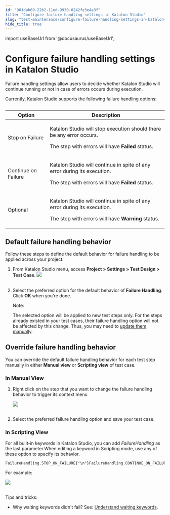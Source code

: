 ```yaml
---
id: "901dab60-22b2-11ed-9930-0242fe3e4a3f"
title: "Configure failure handling settings in Katalon Studio"
slug: "test-maintenance/configure-failure-handling-settings-in-katalon-studio"
hide_title: true
---
```

import useBaseUrl from '@docusaurus/useBaseUrl';


# <a id="id" class="anchor_top_offset"/><a id="ariaid-title1" class="anchor_top_offset"/>Configure failure handling settings in <span xmlns="http://www.w3.org/1999/xhtml" className="ph">Katalon Studio</span> 

<p xmlns="http://www.w3.org/1999/xhtml" className="p">Failure handling settings allow users to decide whether Katalon   Studio will continue running or not in case of errors occurs during   execution.</p> 
<p xmlns="http://www.w3.org/1999/xhtml" className="p">Currently, Katalon Studio supports the following failure   handling options:</p> 
<table xmlns="http://www.w3.org/1999/xhtml" className="table"><caption /><thead className="thead"><tr className><th className="entry anchor_top_offset" id="id__entry__1">Option</th><th className="entry anchor_top_offset" id="id__entry__2">Description</th></tr></thead><tbody className="tbody"><tr className><td className="entry" headers="id__entry__1 id__entry__2 ">Stop on Failure</td><td className="entry" headers="id__entry__1 id__entry__2 ">         <p className="p">Katalon Studio will stop execution should there be any error           occurs.</p>         <p className="p">The step with errors will have <strong className="ph b">Failed</strong>           status.</p>       </td></tr><tr className><td className="entry" headers="id__entry__1 id__entry__2 ">Continue on Failure</td><td className="entry" headers="id__entry__1 id__entry__2 ">         <p className="p">Katalon Studio will continue in spite of any error during its           execution.</p>         <p className="p">The step with errors will have <strong className="ph b">Failed</strong>           status.</p>       </td></tr><tr className><td className="entry" headers="id__entry__1 id__entry__2 ">Optional</td><td className="entry" headers="id__entry__1 id__entry__2 ">         <p className="p">Katalon Studio will continue in spite of any error during its           execution.</p>         <p className="p"> The step with errors will have <strong className="ph b">Warning</strong>           status.</p>       </td></tr></tbody></table> 

## <a id="id_1" class="anchor_top_offset"/>Default failure handling behavior

<p xmlns="http://www.w3.org/1999/xhtml" className="p">Follow these steps to define the default behavior for failure   handling to be applied across your project:</p> 
<ol xmlns="http://www.w3.org/1999/xhtml" className="ol"><li className="li">From Katalon Studio menu, access <strong className="ph b">Project &gt;       Settings &gt; Test Design &gt; Test Case</strong>. <img className="image" src={useBaseUrl("https://github.com/katalon-studio/docs-images/raw/master/katalon-studio/docs/failure-handling/image2017-6-30-203A363A43.png")} /><br /><br />   </li><li className="li">     <p className="p">Select the preferred option for the default behavior of       <strong className="ph b">Failure Handling</strong>. Click <strong className="ph b">OK</strong> when       you're done.</p>     <div className="note note note_note"><span className="note__title">Note:</span>        <p className="p">The selected option will be applied to new test steps only. For         the steps already existed in your test cases, their failure         handling option will not be affected by this change. Thus, you may         need to <a className="xref" href="/test-maintenance/configure-failure-handling-settings-in-katalon-studio#id_2">update           them manually</a>.</p>     </div>   </li></ol> 
    

## <a id="id_2" class="anchor_top_offset"/>Override failure handling behavior

    
      
<p xmlns="http://www.w3.org/1999/xhtml" className="p">You can override the default failure handling behavior for each   test step manually in either <strong className="ph b">Manual view</strong> or   <strong className="ph b">Scripting view</strong> of test case. </p> 
    
          
      

### <a id="id_3" class="anchor_top_offset"/>In Manual View

      
        
<ol xmlns="http://www.w3.org/1999/xhtml" className="ol">   <li className="li">     <p className="p">Right click on the step that you want to change the failure       handling behavior to trigger its context menu</p>     <p className="p">       <img className="image" src={useBaseUrl("https://github.com/katalon-studio/docs-images/raw/master/katalon-studio/docs/failure-handling/image2017-8-18-153A133A36.png")} /><br /><br />     </p>   </li>   <li className="li">     <p className="p">Select the preferred failure handling option and save your test       case.</p>   </li> </ol> 
      
    

### <a id="id_4" class="anchor_top_offset"/>In Scripting View

<p xmlns="http://www.w3.org/1999/xhtml" className="p">For all built-in keywords in Katalon Studio, you can add   <em className="ph i">FailureHandling</em> as the last parameter.When editing a   keyword in Scripting mode, use any of these option to specify its   behavior.</p> 
<pre xmlns="http://www.w3.org/1999/xhtml" className="pre codeblock"><code>FailureHandling.STOP_ON_FAILURE{"\n"}FailureHandling.CONTINUE_ON_FAILURE{"\n"}FailureHandling.OPTIONAL{"\n"}</code></pre> 
<p xmlns="http://www.w3.org/1999/xhtml" className="p">For example:</p> 
<p xmlns="http://www.w3.org/1999/xhtml" className="p">   <img className="image" src={useBaseUrl("https://github.com/katalon-studio/docs-images/raw/master/katalon-studio/docs/failure-handling/23.png")} /><br /><br /> </p> 
<div xmlns="http://www.w3.org/1999/xhtml" className="p">Tips and tricks: <ul className="ul"><li className="li"><p className="p"> Why waiting keywords didn't fail? See: <a className="xref" href="#">Understand
          waiting keywords</a>.</p></li></ul></div>

